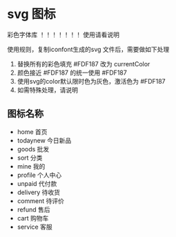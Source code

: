 # svg 图标

彩色字体库 ！！！！！！！ 使用请看说明

使用规则，复制iconfont生成的svg 文件后，需要做如下处理

1. 替换所有的彩色填充 #FDF187 改为 currentColor
2. 颜色接近 #FDF187 的统一使用 #FDF187
3. 使用svg的color默认限时色为灰色，激活色为 #FDF187
4. 如需特殊处理，请说明

## 图标名称

- home 首页
- todaynew 今日新品
- goods 批发
- sort 分类
- mine 我的
- profile 个人中心
- unpaid 代付款
- delivery 待收货
- comment 待评价
- refund 售后
- cart 购物车
- service 客服
